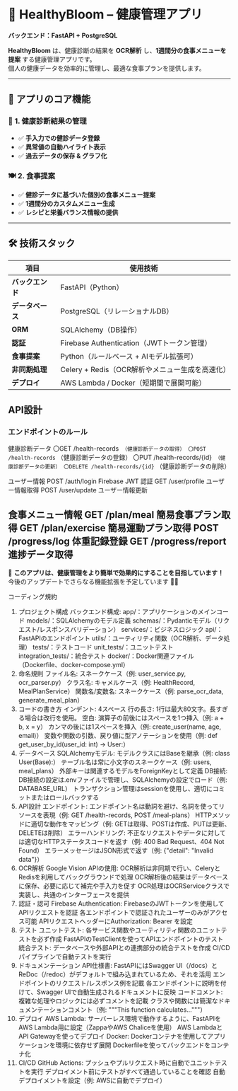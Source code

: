 # 🌱 HealthyBloom – 健康管理アプリ  
**バックエンド：FastAPI + PostgreSQL**

**HealthyBloom** は、健康診断の結果を **OCR解析** し、**1週間分の食事メニューを提案** する健康管理アプリです。  
個人の健康データを効率的に管理し、最適な食事プランを提供します。  

---

## 🚀 **アプリのコア機能**

### 🏥 **1. 健康診断結果の管理**
- ✅ **手入力での健診データ登録**
- ✅ **異常値の自動ハイライト表示**
- ✅ **過去データの保存 & グラフ化**

### 🍽 **2. 食事提案**
- ✅ **健診データに基づいた個別の食事メニュー提案**
- ✅ **1週間分のカスタムメニュー生成**
- ✅ **レシピと栄養バランス情報の提供**

---

## 🛠 **技術スタック**

| 項目         | 使用技術 |
|-------------|-------------------------------|
| **バックエンド** | FastAPI（Python） |
| **データベース** | PostgreSQL（リレーショナルDB） |
| **ORM** | SQLAlchemy（DB操作） |
| **認証** | Firebase Authentication（JWTトークン管理） |
| **食事提案** | Python（ルールベース + AIモデル拡張可） |
| **非同期処理** | Celery + Redis（OCR解析やメニュー生成を高速化） |
| **デプロイ** | AWS Lambda / Docker（短期間で展開可能） |

## **API設計**
### **エンドポイントのルール**
健康診断データ
〇GET /health-records` （健康診断データの取得）
〇POST /health-records` （健康診断データの登録）
〇PUT /health-records/{id}` （健康診断データの更新）
〇DELETE /health-records/{id}` （健康診断データの削除）

ユーザー情報
POST	/auth/login	Firebase JWT 認証
GET	/user/profile	ユーザー情報取得
POST	/user/update	ユーザー情報更新

食事メニュー情報
GET	/plan/meal	簡易食事プラン取得
GET	/plan/exercise	簡易運動プラン取得
POST	/progress/log	体重記録登録
GET	/progress/report	進捗データ取得
---

📌 **このアプリは、健康管理をより簡単で効果的にすることを目指しています！**  
今後のアップデートでさらなる機能拡張を予定しています 🚀✨

コーディング規約
1. プロジェクト構成
バックエンド構成:
app/：アプリケーションのメインコード
models/：SQLAlchemyのモデル定義
schemas/：Pydanticモデル（リクエスト/レスポンスバリデーション）
services/：ビジネスロジック
api/：FastAPIのエンドポイント
utils/：ユーティリティ関数（OCR解析、データ処理）
tests/：テストコード
unit_tests/：ユニットテスト
integration_tests/：統合テスト
docker/：Docker関連ファイル（Dockerfile、docker-compose.yml）
2. 命名規則
ファイル名: スネークケース（例: user_service.py, ocr_parser.py）
クラス名: キャメルケース（例: HealthRecord, MealPlanService）
関数名/変数名: スネークケース（例: parse_ocr_data, generate_meal_plan）
3. コードの書き方
インデント: 4スペース
行の長さ: 1行は最大80文字。長すぎる場合は改行を使用。
空白:
演算子の前後にはスペースを1つ挿入（例: a + b, x = y）
カンマの後には1スペースを挿入（例: create_user(name, age, email)）
変数や関数の引数、戻り値に型アノテーションを使用（例: def get_user_by_id(user_id: int) -> User:）
4. データベース
SQLAlchemyモデル:
モデルクラスにはBaseを継承（例: class User(Base):）
テーブル名は常に小文字のスネークケース（例: users, meal_plans）
外部キーは関連するモデルをForeignKeyとして定義
DB接続:
DB接続の設定は.envファイルで管理し、SQLAlchemyの設定でロード（例: DATABASE_URL）
トランザクション管理はsessionを使用し、適切にコミットまたはロールバックする
5. API設計
エンドポイント:
エンドポイント名は動詞を避け、名詞を使ってリソースを表現（例: GET /health-records, POST /meal-plans）
HTTPメソッドに適切な動作をマッピング（例: GETは取得、POSTは作成、PUTは更新、DELETEは削除）
エラーハンドリング:
不正なリクエストやデータに対しては適切なHTTPステータスコードを返す（例: 400 Bad Request、404 Not Found）
エラーメッセージはJSON形式で返す（例: {"detail": "Invalid data"}）
6. OCR解析
Google Vision APIの使用:
OCR解析は非同期で行い、CeleryとRedisを利用してバックグラウンドで処理
OCR解析後の結果はデータベースに保存、必要に応じて補完や手入力を促す
OCR処理はOCRServiceクラスで実装し、共通のインターフェースを提供
7. 認証・認可
Firebase Authentication:
FirebaseのJWTトークンを使用してAPIリクエストを認証
各エンドポイントで認証されたユーザーのみがアクセス可能
APIリクエストヘッダーにAuthorization: Bearer <token>を設定
8. テスト
ユニットテスト:
各サービス関数やユーティリティ関数のユニットテストを必ず作成
FastAPIのTestClientを使ってAPIエンドポイントのテスト
統合テスト:
データベースや外部APIとの連携部分の統合テストを作成
CI/CDパイプラインで自動テストを実行
9. ドキュメンテーション
API仕様書:
FastAPIにはSwagger UI（/docs）とReDoc（/redoc）がデフォルトで組み込まれているため、それを活用
エンドポイントのリクエスト/レスポンス例を記載
各エンドポイントに説明を付けて、Swagger UIで自動生成されるドキュメントに反映
コードコメント:
複雑な処理やロジックには必ずコメントを記載
クラスや関数には簡潔なドキュメンテーションコメント（例: """This function calculates..."""）
10. デプロイ
AWS Lambda:
サーバーレス環境で動作するように、FastAPIをAWS Lambda用に設定（ZappaやAWS Chaliceを使用）
AWS LambdaとAPI Gatewayを使ってデプロイ
Docker:
Dockerコンテナを使用してアプリケーションを環境に依存せず展開
Dockerfileを使ってバックエンドをコンテナ化
11. CI/CD
GitHub Actions:
プッシュやプルリクエスト時に自動でユニットテストを実行
デプロイメント前にテストがすべて通過していることを確認
自動デプロイメントを設定（例: AWSに自動でデプロイ）



